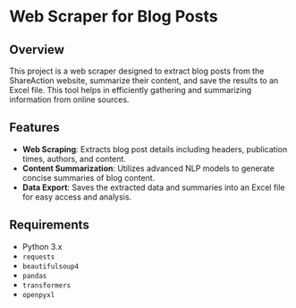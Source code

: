 # Web Scraper for Blog Posts

## Overview

This project is a web scraper designed to extract blog posts from the ShareAction website, summarize their content, and save the results to an Excel file. This tool helps in efficiently gathering and summarizing information from online sources.

## Features

- **Web Scraping**: Extracts blog post details including headers, publication times, authors, and content.
- **Content Summarization**: Utilizes advanced NLP models to generate concise summaries of blog content.
- **Data Export**: Saves the extracted data and summaries into an Excel file for easy access and analysis.

## Requirements

- Python 3.x
- `requests`
- `beautifulsoup4`
- `pandas`
- `transformers`
- `openpyxl`
